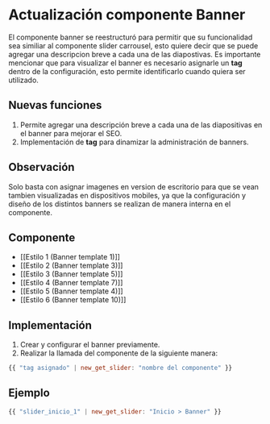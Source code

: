 # Actualización componente Banner

El componente banner se reestructuró para permitir que su funcionalidad sea similiar al componente slider carrousel, esto quiere decir que se puede agregar una descripcion breve a cada una de las diapostivas.
Es importante mencionar que para visualizar el banner es necesario asignarle un **tag** dentro de la configuración, esto permite identificarlo cuando quiera ser utilizado.

## Nuevas funciones
1. Permite agregar una descripción breve a cada una de las diapositivas en el banner para mejorar el SEO.
2. Implementación de **tag** para dinamizar la administración de banners.

## Observación
Solo basta con asignar imagenes en version de escritorio para que se vean tambien visualizadas en dispositivos mobiles, ya que la configuración y diseño de los distintos banners se realizan de manera interna en el componente.

## Componente
* [[Estilo 1 (Banner template 1)]]
* [[Estilo 2 (Banner template 3)]]
* [[Estilo 3 (Banner template 5)]]
* [[Estilo 4 (Banner template 7)]]
* [[Estilo 5 (Banner template 4)]]
* [[Estilo 6 (Banner template 10)]]

## Implementación 
1. Crear y configurar el banner previamente.
2. Realizar la llamada del componente de la siguiente manera:

```js
{{ "tag asignado" | new_get_slider: "nombre del componente" }}
```
## Ejemplo
```js
{{ "slider_inicio_1" | new_get_slider: "Inicio > Banner" }}
```

